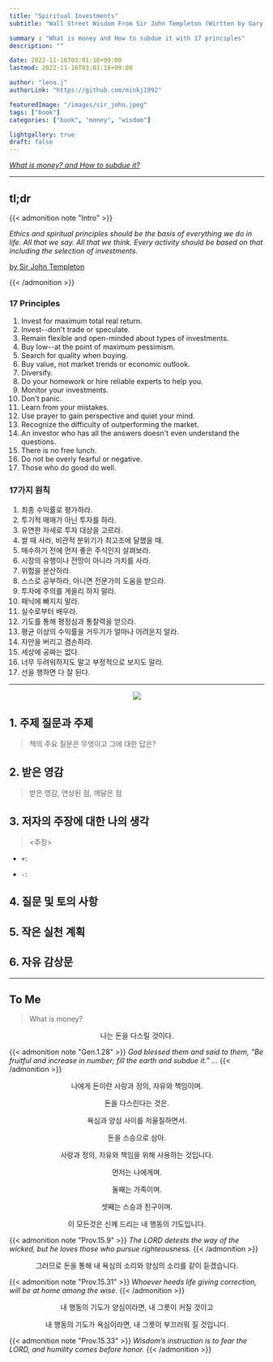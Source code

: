 ```yaml
---
title: "Spiritual Investments"
subtitle: "Wall Street Wisdom From Sir John Templeton (Wirtten by Gary Moore)"

summary : "What is money and How to subdue it with 17 principles"
description: ""

date: 2022-11-16T03:01:18+09:00
lastmod: 2022-11-16T03:01:18+09:00

author: "leoo.j"
authorLink: "https://github.com/minkj1992"

featuredImage: "/images/sir_john.jpeg"
tags: ["book"]
categories: ["book", "money", "wisdom"]

lightgallery: true
draft: false
---
```


<ins>*What is money? and How to subdue it?*</ins>
<!--more-->

---

## tl;dr

{{< admonition note "Intro" >}}

_Ethics and spiritual principles should be the basis of everything we do in life. All that we say. All that we think. Every activity should be based on that including the selection of investments. <br/>_

<ins>by Sir John Templeton<ins>

{{< /admonition  >}}

### 17 Principles 
1. Invest for maximum total real return.
2. Invest--don't trade or speculate.
3. Remain flexible and open-minded about types of investments.
4. Buy low--at the point of maximum pessimism.
5. Search for quality when buying.
6. Buy value, not market trends or economic outlook.
7. Diversify.
8. Do your homework or hire reliable experts to help you.
9. Monitor your investments.
10. Don't panic.
11. Learn from your mistakes.
12. Use prayer to gain perspective and quiet your mind.
13. Recognize the difficulty of outperforming the market.
14. An investor who has all the answers doesn't even understand the questions.
15. There is no free lunch.
16. Do not be overly fearful or negative.
17. Those who do good do well.

### 17가지 원칙
1. 최종 수익률로 평가하라.
2. 투기적 매매가 아닌 투자를 하라.
3. 유연한 자세로 투자 대상을 고르라.
4. 쌀 때 사라, 비관적 분위기가 최고조에 달했을 때.
5. 매수하기 전에 먼저 좋은 주식인지 살펴보라.
6. 시장의 유행이나 전망이 아니라 가치를 사라.
7. 위험을 분산하라.
8. 스스로 공부하라, 아니면 전문가의 도움을 받으라.
9. 투자에 주의를 게을리 하지 말라.
10. 패닉에 빠지지 말라.
11. 실수로부터 배우라.
12. 기도를 통해 평정심과 통찰력을 얻으라.
13. 평균 이상의 수익률을 거두기가 얼마나 어려운지 알라.
14. 자만을 버리고 겸손하라.
15. 세상에 공짜는 없다.
16. 너무 두려워하지도 말고 부정적으로 보지도 말라.
17. 선을 행하면 다 잘 된다.

---

<center>

![](/images/spiritual_investments.jpg)

</center>

## 1. 주제 질문과 주제
> 책의 주요 질문은 무엇이고 그에 대한 답은?



## 2. 받은 영감
> 받은 영감, 연상된 점, 깨달은 점




## 3. 저자의 주장에 대한 나의 생각
> <주장>

- `+`:

- `-`:


## 4. 질문 및 토의 사항
> 

## 5. 작은 실천 계획
> 

## 6. 자유 감상문
> 

---

## To Me
> What is money? 

<p style="text-align: center;">나는 돈을 다스릴 것이다.</p>

{{< admonition note "Gen.1.28" >}}
_God blessed them and said to them, “Be fruitful and increase in number; fill the earth and subdue it.” ..._
{{< /admonition  >}}

<p style="text-align: center;">나에게 돈이란 사랑과 정의, 자유와 책임이며.</p>
<p style="text-align: center;">돈을 다스린다는 것은.</p>
<p style="text-align: center;">욕심과 양심 사이를 저울질하면서.</p>
<p style="text-align: center;">돈을 스승으로 삼아.</p>
<p style="text-align: center;">사랑과 정의, 자유와 책임을 위해 사용하는 것입니다.</p>
<p style="text-align: center;">먼저는 나에게며.</p>
<p style="text-align: center;">둘째는 가족이며.</p>
<p style="text-align: center;">셋째는 스승과 친구이며.</p>
<p style="text-align: center;">이 모든것은 신께 드리는 내 행동의 기도입니다.</p>


{{< admonition note "Prov.15.9" >}}
_The LORD detests the way of the wicked, but he loves those who pursue righteousness._
{{< /admonition  >}}

<p style="text-align: center;">그러므로 돈을 통해 내 욕심의 소리와 양심의 소리를 같이 듣겠습니다.</p>

{{< admonition note "Prov.15.31" >}}
_Whoever heeds life giving correction, will be at home among the wise._
{{< /admonition  >}}

<p style="text-align: center;">내 행동의 기도가 양심이라면, 내 그릇이 커질 것이고</p>
<p style="text-align: center;">내 행동의 기도가 욕심이라면, 내 그릇이 부끄러워 질 것입니다.</p>

{{< admonition note "Prov.15.33" >}}
_Wisdom’s instruction is to fear the LORD, and humility comes before honor._
{{< /admonition  >}}
